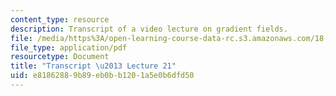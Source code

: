 ```yaml
---
content_type: resource
description: Transcript of a video lecture on gradient fields.
file: /media/https%3A/open-learning-course-data-rc.s3.amazonaws.com/18-02-multivariable-calculus-fall-2007/e81862889b89eb0bb1201a5e0b6dfd50_18_022007L21.pdf
file_type: application/pdf
resourcetype: Document
title: "Transcript \u2013 Lecture 21"
uid: e8186288-9b89-eb0b-b120-1a5e0b6dfd50
---
```

